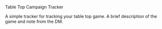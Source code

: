 Table Top Campaign Tracker

A simple tracker for tracking your table top game. A brief description of the game and note from the DM.
